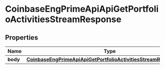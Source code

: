 
# CoinbaseEngPrimeApiApiGetPortfolioActivitiesStreamResponse

## Properties
Name | Type | Description | Notes
------------ | ------------- | ------------- | -------------
**body** | [**CoinbaseEngPrimeApiApiGetPortfolioActivitiesStreamResponseBody**](CoinbaseEngPrimeApiApiGetPortfolioActivitiesStreamResponseBody.md) |  | 



